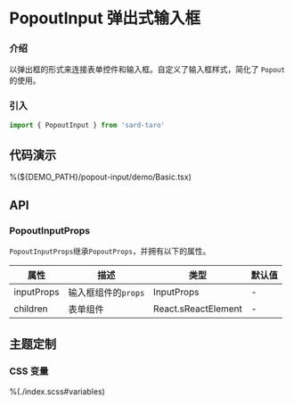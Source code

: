 # PopoutInput 弹出式输入框

### 介绍

以弹出框的形式来连接表单控件和输入框。自定义了输入框样式，简化了 `Popout` 的使用。

### 引入

```js
import { PopoutInput } from 'sard-taro'
```

## 代码演示

%(${DEMO_PATH}/popout-input/demo/Basic.tsx)

## API

### PopoutInputProps

`PopoutInputProps`继承`PopoutProps`，并拥有以下的属性。

| 属性       | 描述                | 类型                | 默认值 |
| ---------- | ------------------- | ------------------- | ------ |
| inputProps | 输入框组件的`props` | InputProps          | -      |
| children   | 表单组件            | React.sReactElement | -      |

## 主题定制

### CSS 变量

%(./index.scss#variables)
